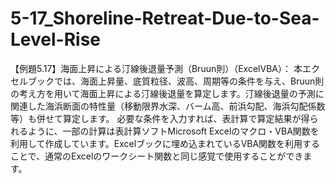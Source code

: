 # 5-17_Shoreline-Retreat-Due-to-Sea-Level-Rise
【例題5.17】海面上昇による汀線後退量予測（Bruun則）（ExcelVBA）：
本エクセルブックでは、海面上昇量、底質粒径、波高、周期等の条件を与え、Bruun則の考え方を用いて海面上昇による汀線後退量を算定します。汀線後退量の予測に関連した海浜断面の特性量（移動限界水深、バーム高、前浜勾配、海浜勾配係数等）も併せて算定します。
必要な条件を入力すれば、表計算で算定結果が得られるように、一部の計算は表計算ソフトMicrosoft Excelのマクロ・VBA関数を利用して作成しています。Excelブックに埋め込まれているVBA関数を利用することで、通常のExcelのワークシート関数と同じ感覚で使用することができます。
